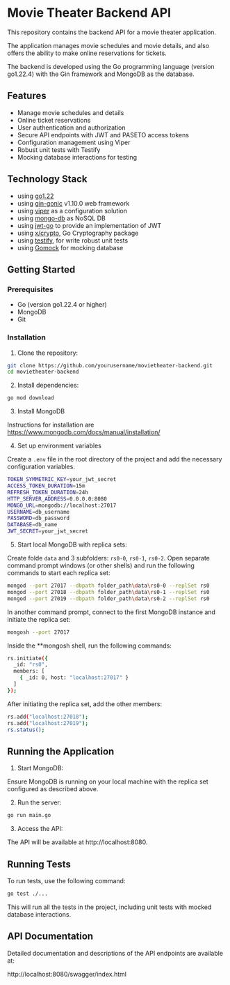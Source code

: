 # Movie Theater Backend API

This repository contains the backend API for a movie theater application. 

The application manages movie schedules and movie details, and also offers the ability to make online reservations for tickets. 

The backend is developed using the Go programming language (version go1.22.4) with the Gin framework and MongoDB as the database.

## Features

- Manage movie schedules and details
- Online ticket reservations
- User authentication and authorization
- Secure API endpoints with JWT and PASETO access tokens
- Configuration management using Viper
- Robust unit tests with Testify
- Mocking database interactions for testing

## Technology Stack

* using [go1.22](https://tip.golang.org/doc/go1.22)
* using [gin-gonic](https://github.com/gin-gonic/gin#gin-web-framework) v1.10.0 web framework
* using [viper](https://github.com/spf13/viper) as a configuration solution
* using [mongo-db](https://www.mongodb.com/) as NoSQL DB
* using [jwt-go](github.com/dgrijalva/jwt-go) to provide an implementation of JWT
* using [x/crypto](golang.org/x/crypto), Go Cryptography package 
* using [testify](https://github.com/stretchr/testify), for write robust unit tests 
* using [Gomock](https://github.com/golang/mock) for mocking database


## Getting Started

### Prerequisites
-	Go (version go1.22.4 or higher)
-	MongoDB
-	Git

### Installation

1.	Clone the repository:

```sh
git clone https://github.com/yourusername/movietheater-backend.git
cd movietheater-backend
```

2. Install dependencies:

```sh
go mod download
```

3. Install MongoDB
   
Instructions for installation are https://www.mongodb.com/docs/manual/installation/

4. Set up environment variables

Create a `.env` file in the root directory of the project and add the necessary configuration variables.

```sh
TOKEN_SYMMETRIC_KEY=your_jwt_secret
ACCESS_TOKEN_DURATION=15m
REFRESH_TOKEN_DURATION=24h
HTTP_SERVER_ADDRESS=0.0.0.0:8080
MONGO_URL=mongodb://localhost:27017
USERNAME=db_username
PASSWORD=db_password
DATABASE=db_name
JWT_SECRET=your_jwt_secret
```
5. Start local MongoDB with replica sets:

Create folde `data` and 3 subfolders: `rs0-0`, `rs0-1`, `rs0-2`.
Open separate command prompt windows (or other shells) and run the following commands to start each replica set:
```sh
mongod --port 27017 --dbpath folder_path\data\rs0-0 --replSet rs0
mongod --port 27018 --dbpath folder_path\data\rs0-1 --replSet rs0
mongod --port 27019 --dbpath folder_path\data\rs0-2 --replSet rs0
```
In another command prompt, connect to the first MongoDB instance and initiate the replica set:
```sh
mongosh --port 27017
```
Inside the **mongosh shell, run the following commands:
```sh
rs.initiate({
  _id: "rs0",
  members: [
    { _id: 0, host: "localhost:27017" }
  ]
});
```
After initiating the replica set, add the other members:
```sh
rs.add("localhost:27018");
rs.add("localhost:27019");
rs.status();
```

## Running the Application

1. Start MongoDB:

Ensure MongoDB is running on your local machine with the replica set configured as described above.

2. Run the server:

```sh
go run main.go
```

3. Access the API:

The API will be available at http://localhost:8080.

## Running Tests

To run tests, use the following command:

```sh
go test ./...
```

This will run all the tests in the project, including unit tests with mocked database interactions.

## API Documentation

Detailed documentation and descriptions of the API endpoints are available at:

http://localhost:8080/swagger/index.html
